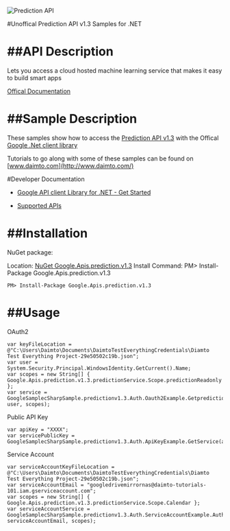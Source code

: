 ﻿![Prediction API](https://www.google.com/images/icons/feature/predictionapi-32.png)

#Unoffical Prediction API v1.3 Samples for .NET  

##API Description
=============

Lets you access a cloud hosted machine learning service that makes it easy to build smart apps

[Offical Documentation](https://developers.google.com/prediction/docs/developer-guide)

##Sample Description
=============

These samples show how to access the [Prediction API v1.3](https://developers.google.com/prediction/docs/developer-guide) with the Offical [Google .Net client library](https://github.com/google/google-api-dotnet-client)

Tutorials to go along with some of these samples can be found on [www.daimto.com](http://www.daimto.com/)

#Developer Documentation

* [Google API client Library for .NET - Get Started](https://developers.google.com/api-client-library/dotnet/get_started)

* [Supported APIs](https://developers.google.com/api-client-library/dotnet/apis/)

##Installation
=================================

NuGet package:

Location: [NuGet Google.Apis.prediction.v1.3](https://www.nuget.org/packages/Google.Apis.prediction.v1.3)
Install Command: PM>  Install-Package Google.Apis.prediction.v1.3

```
PM> Install-Package Google.Apis.prediction.v1.3
```

##Usage
=================================

OAuth2
```
var keyFileLocation = @"C:\Users\Daimto\Documents\DaimtoTestEverythingCredentials\Diamto Test Everything Project-29e50502c19b.json";
var user = System.Security.Principal.WindowsIdentity.GetCurrent().Name;
var scopes = new String[] { Google.Apis.prediction.v1.3.predictionService.Scope.predictionReadonly };
var service = GoogleSamplecSharpSample.predictionv1.3.Auth.Oauth2Example.GetpredictionService(keyFileLocation, user, scopes);
```
Public API Key
```
var apiKey = "XXXX";
var servicePublicKey = GoogleSamplecSharpSample.predictionv1.3.Auth.ApiKeyExample.GetService(apiKey);
```
Service Account
```
var serviceAccountKeyFileLocation = @"C:\Users\Daimto\Documents\DaimtoTestEverythingCredentials\Diamto Test Everything Project-29e50502c19b.json";
var serviceAccountEmail = "googledrivemirrornas@daimto-tutorials-101.iam.gserviceaccount.com";
var scopes = new String[] { Google.Apis.prediction.v1.3.predictionService.Scope.Calendar };            
var serviceAccountService = GoogleSamplecSharpSample.predictionv1.3.Auth.ServiceAccountExample.AuthenticateServiceAccount(serviceAccountKeyFileLocation, serviceAccountEmail, scopes);
```
